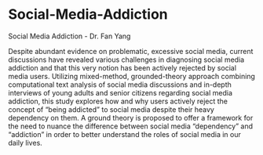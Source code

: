 # Social-Media-Addiction

Social Media Addiction - Dr. Fan Yang

Despite abundant evidence on problematic, excessive social media, current discussions have revealed various challenges in diagnosing social media addiction and that this very notion has been actively rejected by social media users. Utilizing mixed-method, grounded-theory approach combining computational text analysis of social media discussions and in-depth interviews of young adults and senior citizens regarding social media addiction, this study explores how and why users actively reject the concept of “being addicted” to social media despite their heavy dependency on them. A ground theory is proposed to offer a framework for the need to nuance the difference between social media “dependency” and “addiction” in order to better understand the roles of social media in our daily lives.
